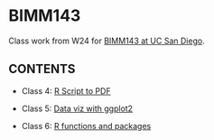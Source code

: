 # BIMM143
Class work from W24 for [BIMM143 at UC San Diego](https://bioboot.github.io/bimm143_W24/).

## CONTENTS

- Class 4: [R Script to PDF](https://github.com/whitttran/BIMM143/blob/main/class04/class04.pdf)
  
- Class 5: [Data viz with ggplot2](https://github.com/whitttran/BIMM143/blob/main/class05/class05.pdf)
  
- Class 6: [R functions and packages]()
